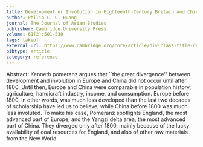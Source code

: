 ```yaml
---
title: Development or Involution in Eighteenth-Century Britain and China? A Review of Kenneth Pomeranz's The Great Divergence, China, Europe, and the Making of the Modern World Economy
author: Philip C. C. Huang
journal: The Journal of Asian Studies
publisher: Cambridge University Press
volume: 61(2):501-538
tags: takeoff
external_url: https://www.cambridge.org/core/article/div-class-title-development-or-involution-in-eighteenth-century-britain-and-china-a-review-of-kenneth-pomeranzandapos-s-span-class-italic-great-divergence-china-europe-and-the-making-of-the-modern-world-economy-span-div/8113826986A88670DC1B91C64796E320
bibtype: article
category: reference
---
```

Abstract: Kenneth pomeranz argues that ``the great divergence'' between development and involution in Europe and China did not occur until after 1800. Until then, Europe and China were comparable in population history, agriculture, handicraft industry, income, and consumption. Europe before 1800, in other words, was much less developed than the last two decades of scholarship have led us to believe, while China before 1800 was much less involuted. To make his case, Pomeranz spotlights England, the most advanced part of Europe, and the Yangzi delta area, the most advanced part of China. They diverged only after 1800, mainly because of the lucky availability of coal resources for England, and also of other raw materials from the New World.
